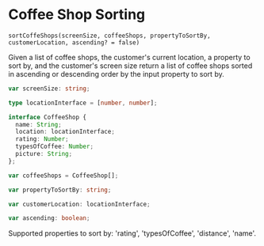 # Coffee Shop Sorting

`sortCoffeShops(screenSize, coffeeShops, propertyToSortBy, customerLocation, ascending? = false)`

Given a list of coffee shops, the customer's current location, a property to sort by, and the customer's screen size return a list of coffee shops sorted in ascending or descending order by the input property to sort by.

```typescript
var screenSize: string;

type locationInterface = [number, number];

interface CoffeeShop {
  name: String;
  location: locationInterface;
  rating: Number;
  typesOfCoffee: Number;
  picture: String;
};

var coffeeShops = CoffeeShop[];

var propertyToSortBy: string;

var customerLocation: locationInterface;

var ascending: boolean;
```

Supported properties to sort by: 'rating', 'typesOfCoffee', 'distance', 'name'.